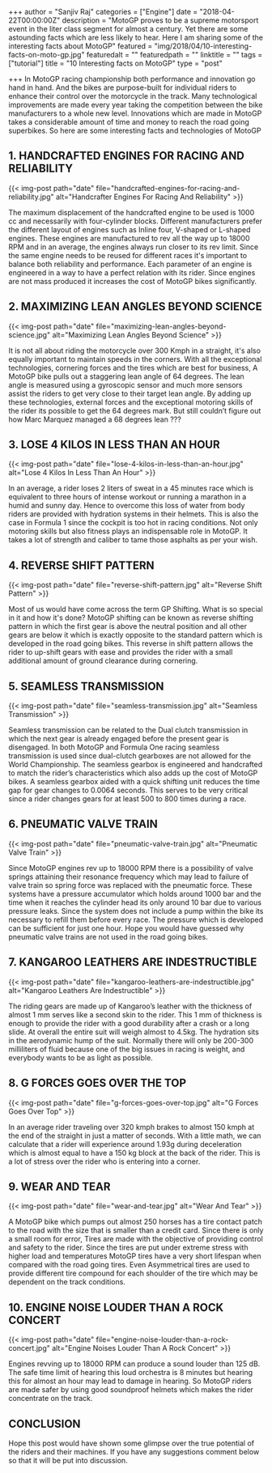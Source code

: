 +++
author = "Sanjiv Raj"
categories = ["Engine"]
date = "2018-04-22T00:00:00Z"
description = "MotoGP proves to be a supreme motorsport event in the liter class segment for almost a century. Yet there are some astounding facts which are less likely to hear. Here I am sharing some of the interesting facts about MotoGP"
featured = "img/2018/04/10-interesting-facts-on-moto-gp.jpg"
featuredalt = ""
featuredpath = ""
linktitle = ""
tags = ["tutorial"]
title = "10 Interesting facts on MotoGP"
type = "post"

+++
In MotoGP racing championship both performance and innovation go hand in hand. And the bikes are purpose-built for individual riders to enhance their control over the motorcycle in the track. Many technological improvements are made every year taking the competition between the bike manufacturers to a whole new level. Innovations which are made in MotoGP takes a considerable amount of time and money to reach the road going superbikes. So here are some interesting facts and technologies of MotoGP

## 1. HANDCRAFTED ENGINES FOR RACING AND RELIABILITY

{{< img-post path="date" file="handcrafted-engines-for-racing-and-reliability.jpg" alt="Handcrafter Engines For Racing And Reliability" >}}

The maximum displacement of the handcrafted engine to be used is 1000 cc and necessarily with four-cylinder blocks. Different manufacturers prefer the different layout of engines such as Inline four, V-shaped or L-shaped engines. These engines are manufactured to rev all the way up to 18000 RPM and in an average, the engines always run closer to its rev limit. Since the same engine needs to be reused for different races it's important to balance both reliability and performance. Each parameter of an engine is engineered in a way to have a perfect relation with its rider. Since engines are not mass produced it increases the cost of MotoGP bikes significantly.

## 2. MAXIMIZING LEAN ANGLES BEYOND SCIENCE

{{< img-post path="date" file="maximizing-lean-angles-beyond-science.jpg" alt="Maximizing Lean Angles Beyond Science" >}}

It is not all about riding the motorcycle over 300 Kmph in a straight, it's also equally important to maintain speeds in the corners. With all the exceptional technologies, cornering forces and the tires which are best for business, A MotoGP bike pulls out a staggering lean angle of 64 degrees. The lean angle is measured using a gyroscopic sensor and much more sensors assist the riders to get very close to their target lean angle. By adding up these technologies, external forces and the exceptional motoring skills of the rider its possible to get the 64 degrees mark. But still couldn’t figure out how Marc Marquez managed a 68 degrees lean ???

## 3. LOSE 4 KILOS IN LESS THAN AN HOUR

{{< img-post path="date" file="lose-4-kilos-in-less-than-an-hour.jpg" alt="Lose 4 Kilos In Less Than An Hour" >}}

In an average, a rider loses 2 liters of sweat in a 45 minutes race which is equivalent to three hours of intense workout or running a marathon in a humid and sunny day. Hence to overcome this loss of water from body riders are provided with hydration systems in their helmets. This is also the case in Formula 1 since the cockpit is too hot in racing conditions. Not only motoring skills but also fitness plays an indispensable role in MotoGP. It takes a lot of strength and caliber to tame those asphalts as per your wish.

## 4. REVERSE SHIFT PATTERN

{{< img-post path="date" file="reverse-shift-pattern.jpg" alt="Reverse Shift Pattern" >}}

Most of us would have come across the term GP Shifting. What is so special in it and how it's done? MotoGP shifting can be known as reverse shifting pattern in which the first gear is above the neutral position and all other gears are below it which is exactly opposite to the standard pattern which is developed in the road going bikes. This reverse in shift pattern allows the rider to up-shift gears with ease and provides the rider with a small additional amount of ground clearance during cornering.

## 5. SEAMLESS TRANSMISSION

{{< img-post path="date" file="seamless-transmission.jpg" alt="Seamless Transmission" >}}

Seamless transmission can be related to the Dual clutch transmission in which the next gear is already engaged before the present gear is disengaged. In both MotoGP and Formula One racing seamless transmission is used since dual-clutch gearboxes are not allowed for the World Championship. The seamless gearbox is engineered and handcrafted to match the rider’s characteristics which also adds up the cost of MotoGP bikes. A seamless gearbox aided with a quick shifting unit reduces the time gap for gear changes to 0.0064 seconds. This serves to be very critical since a rider changes gears for at least 500 to 800 times during a race.

## 6. PNEUMATIC VALVE TRAIN

{{< img-post path="date" file="pneumatic-valve-train.jpg" alt="Pneumatic Valve Train" >}}

Since MotoGP engines rev up to 18000 RPM there is a possibility of valve springs attaining their resonance frequency which may lead to failure of valve train so spring force was replaced with the pneumatic force. These systems have a pressure accumulator which holds around 1000 bar and the time when it reaches the cylinder head its only around 10 bar due to various pressure leaks. Since the system does not include a pump within the bike its necessary to refill them before every race. The pressure which is developed can be sufficient for just one hour. Hope you would have guessed why pneumatic valve trains are not used in the road going bikes.

## 7. KANGAROO LEATHERS ARE INDESTRUCTIBLE

{{< img-post path="date" file="kangaroo-leathers-are-indestructible.jpg" alt="Kangaroo Leathers Are Indestructible" >}}

The riding gears are made up of Kangaroo’s leather with the thickness of almost 1 mm serves like a second skin to the rider. This 1 mm of thickness is enough to provide the rider with a good durability after a crash or a long slide. At overall the entire suit will weigh almost to 4.5kg. The hydration sits in the aerodynamic hump of the suit. Normally there will only be 200-300 milliliters of fluid because one of the big issues in racing is weight, and everybody wants to be as light as possible.

## 8. G FORCES GOES OVER THE TOP

{{< img-post path="date" file="g-forces-goes-over-top.jpg" alt="G Forces Goes Over Top" >}}

In an average rider traveling over 320 kmph brakes to almost 150 kmph at the end of the straight in just a matter of seconds. With a little math, we can calculate that a rider will experience around 1.93g during deceleration which is almost equal to have a 150 kg block at the back of the rider. This is a lot of stress over the rider who is entering into a corner.

## 9. WEAR AND TEAR

{{< img-post path="date" file="wear-and-tear.jpg" alt="Wear And Tear" >}}

A MotoGP bike which pumps out almost 250 horses has a tire contact patch to the road with the size that is smaller than a credit card. Since there is only a small room for error, Tires are made with the objective of providing control and safety to the rider. Since the tires are put under extreme stress with higher load and temperatures MotoGP tires have a very short lifespan when compared with the road going tires. Even Asymmetrical tires are used to provide different tire compound for each shoulder of the tire which may be dependent on the track conditions.

## 10. ENGINE NOISE LOUDER THAN A ROCK CONCERT

{{< img-post path="date" file="engine-noise-louder-than-a-rock-concert.jpg" alt="Engine Noises Louder Than A Rock Concert" >}}

Engines revving up to 18000 RPM can produce a sound louder than 125 dB. The safe time limit of hearing this loud orchestra is 8 minutes but hearing this for almost an hour may lead to damage in hearing. So MotoGP riders are made safer by using good soundproof helmets which makes the rider concentrate on the track.

## CONCLUSION

Hope this post would have shown some glimpse over the true potential of the riders and their machines. If you have any suggestions comment below so that it will be put into discussion.